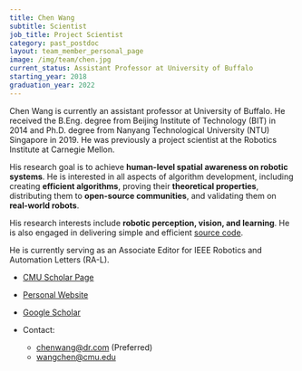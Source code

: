 ```yaml
---
title: Chen Wang
subtitle: Scientist
job_title: Project Scientist
category: past_postdoc
layout: team_member_personal_page
image: /img/team/chen.jpg
current_status: Assistant Professor at University of Buffalo
starting_year: 2018
graduation_year: 2022
---
```


Chen Wang is currently an assistant professor at University of Buffalo. He received the B.Eng. degree from Beijing Institute of Technology (BIT) in 2014 and Ph.D. degree from Nanyang Technological University (NTU) Singapore in 2019. He was previously a project scientist at the Robotics Institute at Carnegie Mellon.

His research goal is to achieve **human-level spatial awareness on robotic systems**. He is interested in all aspects of algorithm development, including creating **efficient algorithms**, proving their **theoretical properties**, distributing them to **open-source communities**, and validating them on **real-world robots**.

His research interests include **robotic perception, vision, and learning**.
He is also engaged in delivering simple and efficient [source code](https://github.com/wang-chen).

He is currently serving as an Associate Editor for IEEE Robotics and Automation Letters (RA-L).

- [CMU Scholar Page](https://scholars.cmu.edu/8810-chen-wang)

- [Personal Website](https://chenwang.site)

- [Google Scholar](https://scholar.google.com/citations?user=vZfmKl4AAAAJ)

- Contact:
    - <chenwang@dr.com> (Preferred)
    - <wangchen@cmu.edu>

